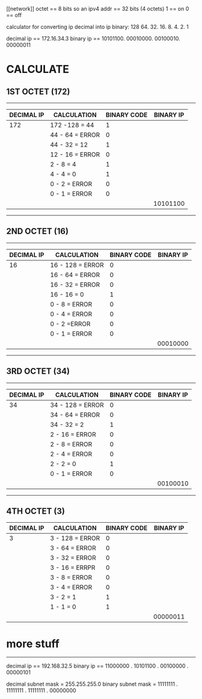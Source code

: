 [[network]]
octet == 8 bits
so an ipv4 addr == 32 bits (4 octets)
1 == on
0 == off

calculator for converting ip decimal into ip binary:
128   64.  32.  16.  8.  4.  2.  1   

decimal ip == 172.16.34.3
binary ip == 10101100. 00010000. 00100010. 00000011
# CALCULATE
## 1ST OCTET (172)
___

| DECIMAL IP | CALCULATION     | BINARY CODE | BINARY IP |
| ---------- | --------------- | ----------- | --------- |
| 172        | 172 -128 = 44   | 1           |           |
|            | 44 - 64 = ERROR | 0           |           |
|            | 44 - 32 = 12    | 1           |           |
|            | 12 - 16 = ERROR | 0           |           |
|            | 2 - 8 = 4       | 1           |           |
|            | 4 - 4 = 0       | 1           |           |
|            | 0 - 2 = ERROR   | 0           |           |
|            | 0 - 1 = ERROR   | 0           |           |
|            |                 |             | 10101100  |
___
## 2ND OCTET (16)
___

| DECIMAL IP | CALCULATION      | BINARY CODE | BINARY IP |
| ---------- | ---------------- | ----------- | --------- |
| 16         | 16 - 128 = ERROR | 0           |           |
|            | 16 - 64 = ERROR  | 0           |           |
|            | 16 - 32 = ERROR  | 0           |           |
|            | 16 - 16 = 0      | 1           |           |
|            | 0 - 8 = ERROR    | 0           |           |
|            | 0 - 4 = ERROR    | 0           |           |
|            | 0 - 2 =ERROR     | 0           |           |
|            | 0 - 1 = ERROR    | 0           |           |
|            |                  |             | 00010000  |
___
## 3RD OCTET (34)
___

| DECIMAL IP | CALCULATION      | BINARY CODE | BINARY IP |
| ---------- | ---------------- | ----------- | --------- |
| 34         | 34 - 128 = ERROR | 0           |           |
|            | 34 - 64 = ERROR  | 0           |           |
|            | 34 - 32 = 2      | 1           |           |
|            | 2 - 16 = ERROR   | 0           |           |
|            | 2 - 8 = ERROR    | 0           |           |
|            | 2 - 4 = ERROR    | 0           |           |
|            | 2 - 2 = 0        | 1           |           |
|            | 0 - 1 = ERROR    | 0           |           |
|            |                  |             | 00100010  |
___
## 4TH OCTET (3)

| DECIMAL IP | CALCULATION     | BINARY CODE | BINARY IP |
| ---------- | --------------- | ----------- | --------- |
| 3          | 3 - 128 = ERROR | 0           |           |
|            | 3 - 64 = ERROR  | 0           |           |
|            | 3 - 32 = ERROR  | 0           |           |
|            | 3 - 16 = ERRPR  | 0           |           |
|            | 3 - 8 = ERROR   | 0           |           |
|            | 3 - 4 = ERROR   | 0           |           |
|            | 3 - 2 = 1       | 1           |           |
|            | 1 - 1 = 0       | 1           |           |
|            |                 |             | 00000011  |

# more stuff
___

decimal ip == 192.168.32.5
binary ip == 11000000 . 10101100 . 00100000 . 00000101

decimal subnet mask = 255.255.255.0
binary subnet mask = 11111111 . 11111111 . 11111111 . 00000000

